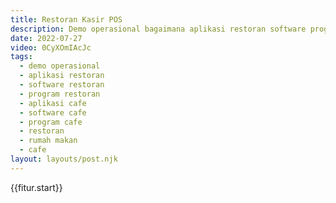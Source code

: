 ```yaml
---
title: Restoran Kasir POS
description: Demo operasional bagaimana aplikasi restoran software program ini bekerja dengan mesin kasir pos.
date: 2022-07-27
video: 0CyXOmIAcJc
tags:
  - demo operasional
  - aplikasi restoran
  - software restoran
  - program restoran
  - aplikasi cafe
  - software cafe
  - program cafe
  - restoran
  - rumah makan
  - cafe
layout: layouts/post.njk
---
```


{{fitur.start}}
